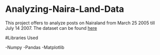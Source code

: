 # Analyzing-Naira-Land-Data
This project offers to analyze posts on Nairaland from March 25 2005 till July 14 2007. The dataset can be found [here](https://t.co/jDYvZref1S?amp=1)


#Libraries Used

-Numpy
-Pandas
-Matplotlib
